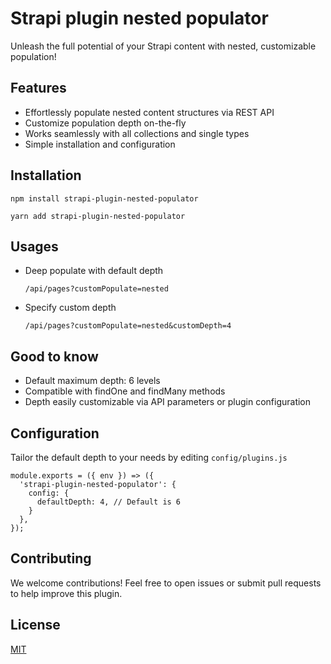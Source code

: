 # Strapi plugin nested populator
Unleash the full potential of your Strapi content with nested, customizable population!

## Features

  - Effortlessly populate nested content structures via REST API
  - Customize population depth on-the-fly
  - Works seamlessly with all collections and single types
  - Simple installation and configuration

## Installation

`npm install strapi-plugin-nested-populator`

`yarn add strapi-plugin-nested-populator`


## Usages

  - Deep populate with default depth

    `/api/pages?customPopulate=nested`

  - Specify custom depth

    `/api/pages?customPopulate=nested&customDepth=4`

## Good to know

  - Default maximum depth: 6 levels
  - Compatible with findOne and findMany methods
  - Depth easily customizable via API parameters or plugin configuration

## Configuration

Tailor the default depth to your needs by editing `config/plugins.js`

```
module.exports = ({ env }) => ({
  'strapi-plugin-nested-populator': {
    config: {
      defaultDepth: 4, // Default is 6
    }
  },
});
```

## Contributing

We welcome contributions! Feel free to open issues or submit pull requests to help improve this plugin.

## License

[MIT](https://github.com/encoresky/strapi-plugin-nested-populator/blob/main/LICENSE)
